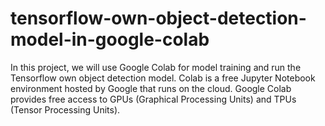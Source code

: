 # tensorflow-own-object-detection-model-in-google-colab
In this project, we will use Google Colab for model training and run the Tensorflow own object detection model. Colab is a free Jupyter Notebook environment hosted by Google that runs on the cloud. Google Colab provides free access to GPUs (Graphical Processing Units) and TPUs (Tensor Processing Units).
